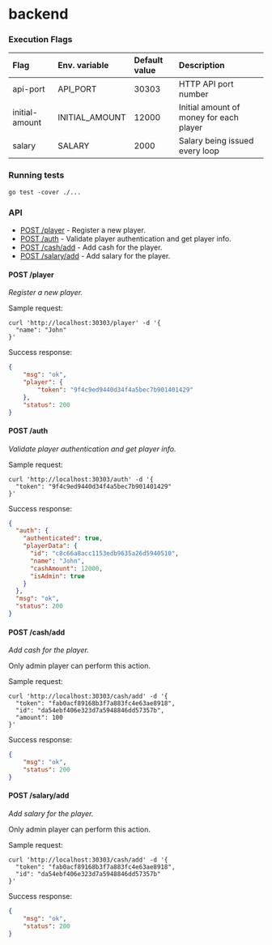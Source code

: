 # backend

### <a name="execution_flags"></a>Execution Flags

|Flag|Env. variable|Default value|Description|
|:----|:----|:---|:---|
|api-port|API_PORT|30303|HTTP API port number|
|initial-amount|INITIAL_AMOUNT|12000|Initial amount of money for each player|
|salary|SALARY|2000|Salary being issued every loop|

### Running tests

`go test -cover ./...`

### API

* [POST /player](#post_player) - Register a new player.
* [POST /auth](#post_auth) - Validate player authentication and get player info.
* [POST /cash/add](#post_cash_add) - Add cash for the player.
* [POST /salary/add](#post_salary_add) - Add salary for the player.

#### <a name="post_player"></a>POST /player

*Register a new player.*

Sample request:

```
curl 'http://localhost:30303/player' -d '{
  "name": "John"
}'
```

Success response:

```json
{
    "msg": "ok",
    "player": {
        "token": "9f4c9ed9440d34f4a5bec7b901401429"
    },
    "status": 200
}
```

#### <a name="post_auth"></a>POST /auth

*Validate player authentication and get player info.*

Sample request:

```
curl 'http://localhost:30303/auth' -d '{
  "token": "9f4c9ed9440d34f4a5bec7b901401429"
}'
```

Success response:

```json
{
  "auth": {
    "authenticated": true,
    "playerData": {
      "id": "c8c66a8acc1153edb9635a26d5940510",
      "name": "John",
      "cashAmount": 12000,
      "isAdmin": true
    }
  },
  "msg": "ok",
  "status": 200
}
```

#### <a name="post_cash_add"></a>POST /cash/add

*Add cash for the player.*

Only admin player can perform this action.

Sample request:

```
curl 'http://localhost:30303/cash/add' -d '{
  "token": "fab0acf89168b3f7a883fc4e63ae8918",
  "id": "da54ebf406e323d7a5948846dd57357b",
  "amount": 100
}'
```

Success response:

```json
{
    "msg": "ok",
    "status": 200
}
```

#### <a name="post_salary_add"></a>POST /salary/add

*Add salary for the player.*

Only admin player can perform this action.

Sample request:

```
curl 'http://localhost:30303/cash/add' -d '{
  "token": "fab0acf89168b3f7a883fc4e63ae8918",
  "id": "da54ebf406e323d7a5948846dd57357b"
}'
```

Success response:

```json
{
    "msg": "ok",
    "status": 200
}
```
